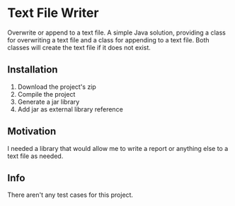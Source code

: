 # Text File Writer
Overwrite or append to a text file. A simple Java solution, providing a class for overwriting a text file and a class for appending to a text file. Both classes will create the text file if it does not exist.

<h2>Installation</h2>
<ol>
  <li>Download the project's zip</li>
  <li>Compile the project</li>
  <li>Generate a jar library</li>
  <li>Add jar as external library reference</li>
</ol>

<h2>Motivation</h2>
I needed a library that would allow me to write a report or anything else to a text file as needed.

<h2>Info</h2>
There aren't any test cases for this project.
